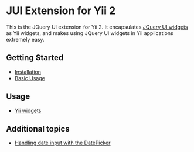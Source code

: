 JUI Extension for Yii 2
=======================

This is the JQuery UI extension for Yii 2. It encapsulates [JQuery UI widgets](http://jqueryui.com/) as Yii widgets,
and makes using JQuery UI widgets in Yii applications extremely easy.

Getting Started
---------------

* [Installation](installation.md)
* [Basic Usage](basic-usage.md)

Usage
----- 

* [Yii widgets](usage-widgets.md)


Additional topics
-----------------

* [Handling date input with the DatePicker](topics-date-picker.md)

